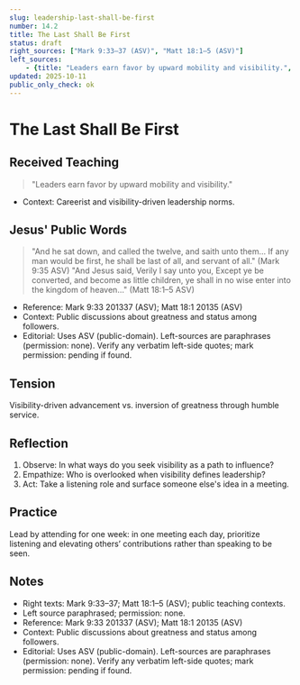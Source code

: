 ```yaml
---
slug: leadership-last-shall-be-first
number: 14.2
title: The Last Shall Be First
status: draft
right_sources: ["Mark 9:33–37 (ASV)", "Matt 18:1–5 (ASV)"]
left_sources:
	- {title: "Leaders earn favor by upward mobility and visibility.", type: paraphrase, permission: none}
updated: 2025-10-11
public_only_check: ok
---
```


# The Last Shall Be First

## Received Teaching
> "Leaders earn favor by upward mobility and visibility."
- Context: Careerist and visibility-driven leadership norms.

## Jesus' Public Words
> "And he sat down, and called the twelve, and saith unto them... If any man would be first, he shall be last of all, and servant of all." (Mark 9:35 ASV)
> "And Jesus said, Verily I say unto you, Except ye be converted, and become as little children, ye shall in no wise enter into the kingdom of heaven..." (Matt 18:1–5 ASV)
- Reference: Mark 9:33
201337 (ASV); Matt 18:1
20135 (ASV)
- Context: Public discussions about greatness and status among followers.
- Editorial: Uses ASV (public-domain). Left-sources are paraphrases (permission: none). Verify any verbatim left-side quotes; mark permission: pending if found.

## Tension
Visibility-driven advancement vs. inversion of greatness through humble service.

## Reflection
1. Observe: In what ways do you seek visibility as a path to influence?
2. Empathize: Who is overlooked when visibility defines leadership?
3. Act: Take a listening role and surface someone else's idea in a meeting.

## Practice
Lead by attending for one week: in one meeting each day, prioritize listening and elevating others’ contributions rather than speaking to be seen.

## Notes
- Right texts: Mark 9:33–37; Matt 18:1–5 (ASV); public teaching contexts.
- Left source paraphrased; permission: none.
- Reference: Mark 9:33
201337 (ASV); Matt 18:1
20135 (ASV)
- Context: Public discussions about greatness and status among followers.
- Editorial: Uses ASV (public-domain). Left-sources are paraphrases (permission: none). Verify any verbatim left-side quotes; mark permission: pending if found.
